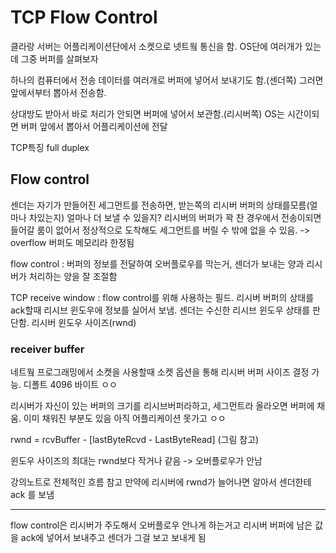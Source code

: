 # TCP Flow Control

클라랑 서버는 어플리케이션단에서 소켓으로 넷트웤 통신을 함.
OS단에 여러개가 있는데 그중 버퍼를 살펴보자

하나의 컴퓨터에서 전송 데이터를 여러개로 버퍼에 넣어서 보내기도 함.(센더쪽)
그러면 앞에서부터 뽑아서 전송함.

상대방도 받아서 바로 처리가 안되면 버퍼에 넣어서 보관함.(리시버쪽)
OS는 시간이되면 버퍼 앞에서 뽑아서 어플리케이션에 전달

TCP특징 full duplex

## Flow control

센더는 자기가 만들어진 세그먼트를 전송하면, 받는쪽의 리시버 버퍼의 상태를모름(얼마나 차있는지)
얼마나 더 보낼 수 있을지?
리시버의 버퍼가 꽉 찬 경우에서 전송이되면 들어갈 룸이 없어서 정상적으로 도착해도 세그먼트를 버릴 수 밖에 없을 수 있음. -> overflow
버퍼도 메모리라 한정됨

flow control : 버퍼의 정보를 전달하여 오버플로우를 막는거, 센더가 보내는 양과 리시버가 처리하는 양을 잘 조절함

TCP receive window : flow control를 위해 사용하는 필드. 리시버 버퍼의 상태를 ack할때 리시브 윈도우에 정보를 실어서 보냄. 센더는 수신한 리시브 윈도우 상태를 판단함. 리시버 윈도우 사이즈(rwnd)

### receiver buffer

네트웤 프로그래밍에서 소켓을 사용할때 소켓 옵션을 통해 리시버 버퍼 사이즈 결정 가능. 디폴트 4096 바이트 ㅇㅇ

리시버가 자신이 있는 버퍼의 크기를 리시브버퍼라하고, 세그먼트라 올라오면 버퍼에 채움. 이미 채워진 부분도 있음 아직 어플리케이션 못가고 ㅇㅇ

rwnd = rcvBuffer - [lastByteRcvd - LastByteRead] (그림 참고)

윈도우 사이즈의 최대는 rwnd보다 작거나 같음 -> 오버플로우가 안남

강의노트로 전체적인 흐름 참고
만약에 리시버에 rwnd가 늘어나면 알아서 센더한테 ack 를 보냄

---

flow control은 리시버가 주도해서 오버플로우 안나게 하는거고
리시버 버퍼에 남은 값을 ack에 넣어서 보내주고 센더가 그걸 보고 보내게 됨
